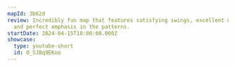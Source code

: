 ```yaml
---
mapId: 3b62d
review: Incredibly fun map that features satisfying swings, excellent movement,
  and perfect emphasis in the patterns.
startDate: 2024-04-15T18:00:00.000Z
showcase:
  type: youtube-short
  id: O_SJBq9EKoo
---
```

